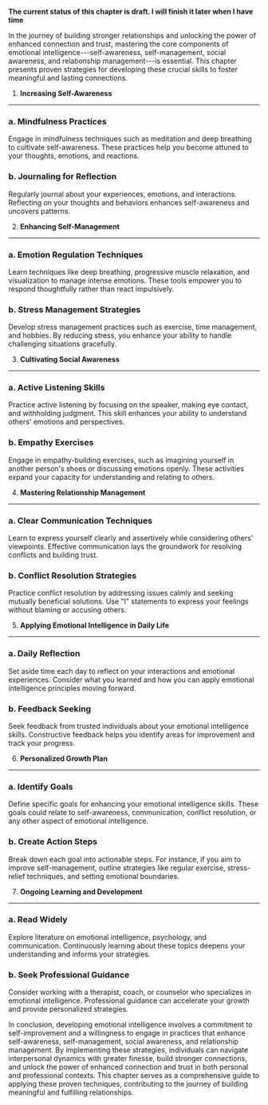 **The current status of this chapter is draft. I will finish it later when I have time**

In the journey of building stronger relationships and unlocking the power of enhanced connection and trust, mastering the core components of emotional intelligence---self-awareness, self-management, social awareness, and relationship management---is essential. This chapter presents proven strategies for developing these crucial skills to foster meaningful and lasting connections.

1. **Increasing Self-Awareness**
--------------------------------

### a. **Mindfulness Practices**

Engage in mindfulness techniques such as meditation and deep breathing to cultivate self-awareness. These practices help you become attuned to your thoughts, emotions, and reactions.

### b. **Journaling for Reflection**

Regularly journal about your experiences, emotions, and interactions. Reflecting on your thoughts and behaviors enhances self-awareness and uncovers patterns.

2. **Enhancing Self-Management**
--------------------------------

### a. **Emotion Regulation Techniques**

Learn techniques like deep breathing, progressive muscle relaxation, and visualization to manage intense emotions. These tools empower you to respond thoughtfully rather than react impulsively.

### b. **Stress Management Strategies**

Develop stress management practices such as exercise, time management, and hobbies. By reducing stress, you enhance your ability to handle challenging situations gracefully.

3. **Cultivating Social Awareness**
-----------------------------------

### a. **Active Listening Skills**

Practice active listening by focusing on the speaker, making eye contact, and withholding judgment. This skill enhances your ability to understand others' emotions and perspectives.

### b. **Empathy Exercises**

Engage in empathy-building exercises, such as imagining yourself in another person's shoes or discussing emotions openly. These activities expand your capacity for understanding and relating to others.

4. **Mastering Relationship Management**
----------------------------------------

### a. **Clear Communication Techniques**

Learn to express yourself clearly and assertively while considering others' viewpoints. Effective communication lays the groundwork for resolving conflicts and building trust.

### b. **Conflict Resolution Strategies**

Practice conflict resolution by addressing issues calmly and seeking mutually beneficial solutions. Use "I" statements to express your feelings without blaming or accusing others.

5. **Applying Emotional Intelligence in Daily Life**
----------------------------------------------------

### a. **Daily Reflection**

Set aside time each day to reflect on your interactions and emotional experiences. Consider what you learned and how you can apply emotional intelligence principles moving forward.

### b. **Feedback Seeking**

Seek feedback from trusted individuals about your emotional intelligence skills. Constructive feedback helps you identify areas for improvement and track your progress.

6. **Personalized Growth Plan**
-------------------------------

### a. **Identify Goals**

Define specific goals for enhancing your emotional intelligence skills. These goals could relate to self-awareness, communication, conflict resolution, or any other aspect of emotional intelligence.

### b. **Create Action Steps**

Break down each goal into actionable steps. For instance, if you aim to improve self-management, outline strategies like regular exercise, stress-relief techniques, and setting emotional boundaries.

7. **Ongoing Learning and Development**
---------------------------------------

### a. **Read Widely**

Explore literature on emotional intelligence, psychology, and communication. Continuously learning about these topics deepens your understanding and informs your strategies.

### b. **Seek Professional Guidance**

Consider working with a therapist, coach, or counselor who specializes in emotional intelligence. Professional guidance can accelerate your growth and provide personalized strategies.

In conclusion, developing emotional intelligence involves a commitment to self-improvement and a willingness to engage in practices that enhance self-awareness, self-management, social awareness, and relationship management. By implementing these strategies, individuals can navigate interpersonal dynamics with greater finesse, build stronger connections, and unlock the power of enhanced connection and trust in both personal and professional contexts. This chapter serves as a comprehensive guide to applying these proven techniques, contributing to the journey of building meaningful and fulfilling relationships.
